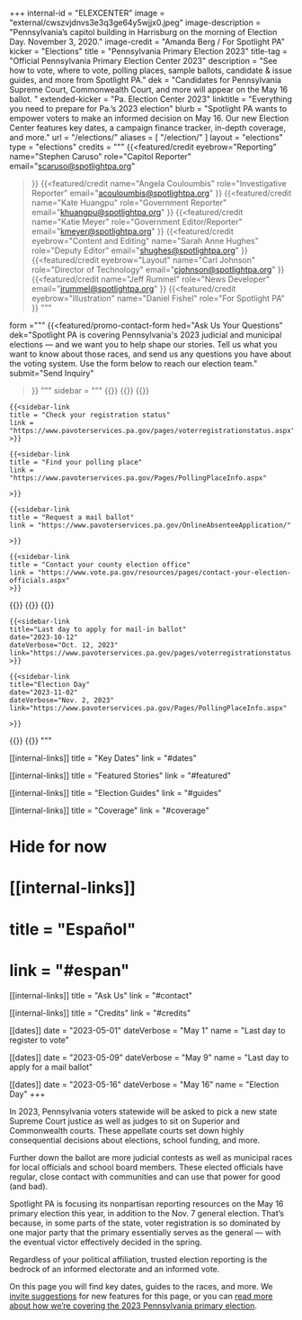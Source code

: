 +++
internal-id = "ELEXCENTER"
image = "external/cwszvjdnvs3e3q3ge64y5wjjx0.jpeg"
image-description = "Pennsylvania’s capitol building in Harrisburg on the morning of Election Day. November 3, 2020."
image-credit = "Amanda Berg / For Spotlight PA"
kicker = "Elections"
title = "Pennsylvania Primary Election 2023"
title-tag = "Official Pennsylvania Primary Election Center 2023"
description = "See how to vote, where to vote, polling places, sample ballots, candidate & issue guides, and more from Spotlight PA."
dek = "Candidates for Pennsylvania Supreme Court, Commonwealth Court, and more will appear on the May 16 ballot. "
extended-kicker = "Pa. Election Center 2023"
linktitle = "Everything you need to prepare for Pa.’s 2023 election"
blurb = "Spotlight PA wants to empower voters to make an informed decision on May 16. Our new Election Center features key dates, a campaign finance tracker, in-depth coverage, and more."
url = "/elections/"
aliases = [
    "/election/"
]
layout = "elections"
type = "elections"
credits = """
{{<featured/credit
    eyebrow="Reporting"
    name="Stephen Caruso"
    role="Capitol Reporter"
    email="scaruso@spotlightpa.org"
>}}
{{<featured/credit
    name="Angela Couloumbis"
    role="Investigative Reporter"
    email="acouloumbis@spotlightpa.org"
>}}
{{<featured/credit
    name="Kate Huangpu"
    role="Government Reporter"
    email="khuangpu@spotlightpa.org"
>}}
{{<featured/credit
    name="Katie Meyer"
    role="Government Editor/Reporter"
    email="kmeyer@spotlightpa.org"
>}}
{{<featured/credit
    eyebrow="Content and Editing"
    name="Sarah Anne Hughes"
    role="Deputy Editor"
    email="shughes@spotlightpa.org"
>}}
{{<featured/credit
    eyebrow="Layout"
    name="Carl Johnson"
    role="Director of Technology"
    email="cjohnson@spotlightpa.org"
>}}
{{<featured/credit
    name="Jeff Rummel"
    role="News Developer"
    email="jrummel@spotlightpa.org"
>}}
{{<featured/credit
    eyebrow="Illustration"
    name="Daniel Fishel"
    role="For Spotlight PA"
>}}
"""

form ="""
{{<featured/promo-contact-form
  hed="Ask Us Your Questions"
  dek="Spotlight PA is covering Pennsylvania's 2023 judicial and municipal elections — and we want you to help shape our stories. Tell us what you want to know about those races, and send us any questions you have about the voting system. Use the form below to reach our election team."
  submit="Send Inquiry"
>}}
"""
sidebar = """
{{<landing-sidebar>}}
  {{<sidebar-links hed="State Election Resources">}}
    {{<sidebar-link
    title="Register to vote"
    link="https://www.pavoterservices.pa.gov/pages/VoterRegistrationApplication.aspx"
    >}}

    {{<sidebar-link
    title = "Check your registration status"
    link = "https://www.pavoterservices.pa.gov/pages/voterregistrationstatus.aspx"
    >}}

    {{<sidebar-link
    title = "Find your polling place"
    link = "https://www.pavoterservices.pa.gov/Pages/PollingPlaceInfo.aspx"

    >}}

    {{<sidebar-link
    title = "Request a mail ballot"
    link = "https://www.pavoterservices.pa.gov/OnlineAbsenteeApplication/"

    >}}

    {{<sidebar-link
    title = "Contact your county election office"
    link = "https://www.vote.pa.gov/resources/pages/contact-your-election-officials.aspx"
    >}}
  {{</sidebar-links>}}
  {{<sidebar-links hed="Key Dates" event="true">}}
    {{<sidebar-link
    title="Last day to register to vote"
    date="2023-09-28"
    dateVerbose="Sept. 28, 2023"
    link="https://www.pavoterservices.pa.gov/pages/VoterRegistrationApplication.aspx"
    >}}

    {{<sidebar-link
    title="Last day to apply for mail-in ballot"
    date="2023-10-12"
    dateVerbose="Oct. 12, 2023"
    link="https://www.pavoterservices.pa.gov/pages/voterregistrationstatus.aspx"
    >}}

    {{<sidebar-link
    title="Election Day"
    date="2023-11-02"
    dateVerbose="Nov. 2, 2023"
    link="https://www.pavoterservices.pa.gov/Pages/PollingPlaceInfo.aspx"

    >}}
  {{</sidebar-links>}}
{{</landing-sidebar>}}
"""

[[internal-links]]
title = "Key Dates"
link = "#dates"

[[internal-links]]
title = "Featured Stories"
link = "#featured"

[[internal-links]]
title = "Election Guides"
link = "#guides"

[[internal-links]]
title = "Coverage"
link = "#coverage"

# Hide for now
# [[internal-links]]
# title = "Español"
# link = "#espan"

[[internal-links]]
title = "Ask Us"
link = "#contact"

[[internal-links]]
title = "Credits"
link = "#credits"


[[dates]]
date = "2023-05-01"
dateVerbose = "May 1"
name = "Last day to register to vote"

[[dates]]
date = "2023-05-09"
dateVerbose = "May 9"
name = "Last day to apply for a mail ballot"

[[dates]]
date = "2023-05-16"
dateVerbose = "May 16"
name = "Election Day"
+++

In 2023, Pennsylvania voters statewide will be asked to pick a new state Supreme Court justice as well as judges to sit on Superior and Commonwealth courts. These appellate courts set down highly consequential decisions about elections, school funding, and more.

Further down the ballot are more judicial contests as well as municipal races for local officials and school board members. These elected officials have regular, close contact with communities and can use that power for good (and bad).

Spotlight PA is focusing its nonpartisan reporting resources on the May 16 primary election this year, in addition to the Nov. 7 general election. That’s because, in some parts of the state, voter registration is so dominated by one major party that the primary essentially serves as the general — with the eventual victor effectively decided in the spring.

Regardless of your political affiliation, trusted election reporting is the bedrock of an informed electorate and an informed vote.

On this page you will find key dates, guides to the races, and more. We <a href="mailto:shughes@spotlightpa.org">invite suggestions</a> for new features for this page, or you can <a href="/news/2023/03/pa-primary-election-2023-spotlight-pa-coverage/">read more about how we’re covering the 2023 Pennsylvania primary election</a>.
